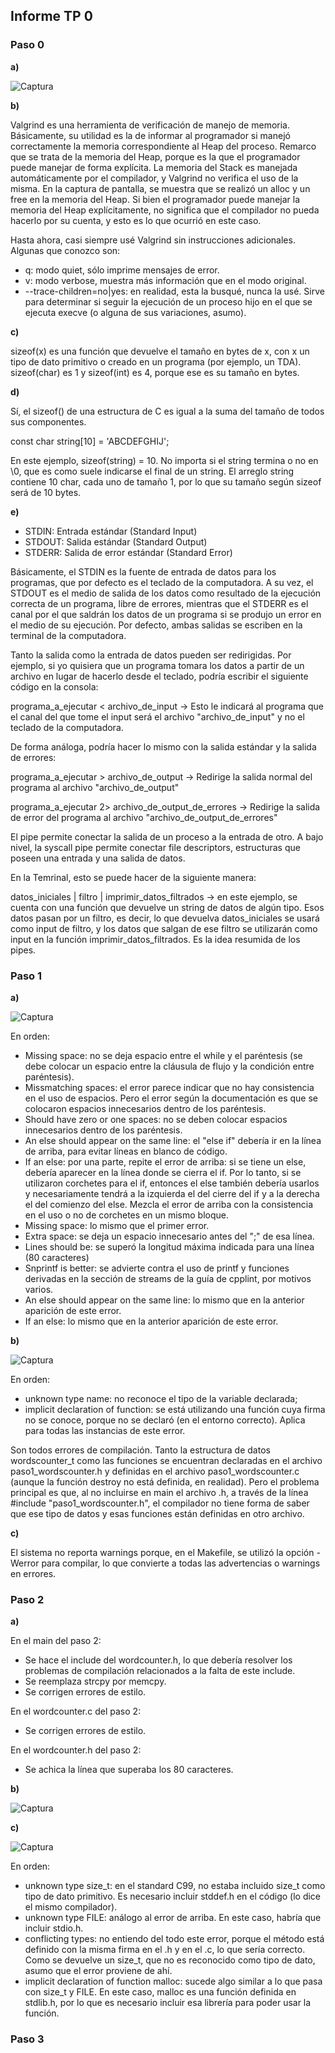 ## **Informe TP 0**

### Paso 0

**a)**

![Captura](Paso0_PuntoA.png)

**b)**

Valgrind es una herramienta de verificación de manejo de memoria. Básicamente, su utilidad es la de informar al programador si manejó correctamente la memoria correspondiente al Heap del proceso.
Remarco que se trata de la memoria del Heap, porque es la que el programador puede manejar de forma explícita. La memoria del Stack es manejada automáticamente por el compilador, y Valgrind no verifica el uso de la misma.
En la captura de pantalla, se muestra que se realizó un alloc y un free en la memoria del Heap. Si bien el programador puede manejar la memoria del Heap explícitamente, no significa que el compilador no pueda hacerlo por su cuenta, y esto es lo que ocurrió en este caso.

Hasta ahora, casi siempre usé Valgrind sin instrucciones adicionales. Algunas que conozco son:

* q: modo quiet, sólo imprime mensajes de error.
* v: modo verbose, muestra más información que en el modo original.
* --trace-children=no|yes: en realidad, esta la busqué, nunca la usé. Sirve para determinar si seguir la ejecución de un proceso hijo en el que se ejecuta execve (o alguna de sus variaciones, asumo).

**c)**

sizeof(x) es una función que devuelve el tamaño en bytes de x, con x un tipo de dato primitivo o creado en un programa (por ejemplo, un TDA). sizeof(char) es 1 y sizeof(int) es 4, porque ese es su tamaño en bytes.

**d)**

Sí, el sizeof() de una estructura de C es igual a la suma del tamaño de todos sus componentes.

const char string[10] = 'ABCDEFGHIJ';

En este ejemplo, sizeof(string) = 10. No importa si el string termina o no en \0, que es como suele indicarse el final de un string. El arreglo string contiene 10 char, cada uno de tamaño 1, por lo que su tamaño según sizeof será de 10 bytes.

**e)**

* STDIN: Entrada estándar (Standard Input)
* STDOUT: Salida estándar (Standard Output)
* STDERR: Salida de error estándar (Standard Error)

Básicamente, el STDIN es la fuente de entrada de datos para los programas, que por defecto es el teclado de la computadora. A su vez, el STDOUT es el medio de salida de los datos como resultado de la ejecución correcta de un programa, libre de errores, mientras que el STDERR es el canal por el que saldrán los datos de un programa si se produjo un error en el medio de su ejecución. Por defecto, ambas salidas se escriben en la terminal de la computadora.

Tanto la salida como la entrada de datos pueden ser redirigidas. Por ejemplo, si yo quisiera que un programa tomara los datos a partir de un archivo en lugar de hacerlo desde el teclado, podría escribir el siguiente código en la consola:

programa_a_ejecutar < archivo_de_input    -> Esto le indicará al programa que el canal del que tome el input será el archivo "archivo_de_input" y no el teclado de la computadora.

De forma análoga, podría hacer lo mismo con la salida estándar y la salida de errores:

programa_a_ejecutar > archivo_de_output               -> Redirige la salida normal del programa al archivo "archivo_de_output"

programa_a_ejecutar 2> archivo_de_output_de_errores   -> Redirige la salida de error del programa al archivo "archivo_de_output_de_errores"

El pipe permite conectar la salida de un proceso a la entrada de otro. A bajo nivel, la syscall pipe permite conectar file descriptors, estructuras que poseen una entrada y una salida de datos.

En la Temrinal, esto se puede hacer de la siguiente manera:

datos_iniciales | filtro | imprimir_datos_filtrados -> en este ejemplo, se cuenta con una función que devuelve un string de datos de algún tipo. Esos datos pasan por un filtro, es decir, lo que devuelva datos_iniciales se usará como input de filtro, y los datos que salgan de ese filtro se utilizarán como input en la función imprimir_datos_filtrados. Es la idea resumida de los pipes.

### Paso 1

**a)**

![Captura](Paso1_erroresDeEstilo.png)

En orden:

* Missing space: no se deja espacio entre el while y el paréntesis (se debe colocar un espacio entre la cláusula de flujo y la condición entre paréntesis).
* Missmatching spaces: el error parece indicar que no hay consistencia en el uso de espacios. Pero el error según la documentación es que se colocaron espacios innecesarios dentro de los paréntesis.
* Should have zero or one spaces: no se deben colocar espacios innecesarios dentro de los paréntesis.
* An else should appear on the same line: el "else if" debería ir en la línea de arriba, para evitar líneas en blanco de código.
* If an else: por una parte, repite el error de arriba: si se tiene un else, debería aparecer en la línea donde se cierra el if. Por lo tanto, si se utilizaron corchetes para el if, entonces el else también debería usarlos y necesariamente tendrá a la izquierda el del cierre del if y a la derecha el del comienzo del else. Mezcla el error de arriba con la consistencia en el uso o no de corchetes en un mismo bloque.
* Missing space: lo mismo que el primer error.
* Extra space: se deja un espacio innecesario antes del ";" de esa línea.
* Lines should be: se superó la longitud máxima indicada para una línea (80 caracteres)
* Snprintf is better: se advierte contra el uso de printf y funciones derivadas en la sección de streams de la guía de cpplint, por motivos varios.
* An else should appear on the same line: lo mismo que en la anterior aparición de este error.
* If an else: lo mismo que en la anterior aparición de este error.

**b)**

![Captura](Paso1_erroresDeGeneracion.png)

En orden:

* unknown type name: no reconoce el tipo de la variable declarada;
* implicit declaration of function: se está utilizando una función cuya firma no se conoce, porque no se declaró (en el entorno correcto). Aplica para todas las instancias de este error.

Son todos errores de compilación. Tanto la estructura de datos wordscounter_t como las funciones se encuentran declaradas en el archivo paso1_wordscounter.h y definidas en el archivo paso1_wordscounter.c (aunque la función destroy no está definida, en realidad). Pero el problema principal es que, al no incluirse en main el archivo .h, a través de la línea #include "paso1_wordscounter.h", el compilador no tiene forma de saber que ese tipo de datos y esas funciones están definidas en otro archivo.

**c)**

El sistema no reporta warnings porque, en el Makefile, se utilizó la opción -Werror para compilar, lo que convierte a todas las advertencias o warnings en errores.

### Paso 2

**a)**

En el main del paso 2:

* Se hace el include del wordcounter.h, lo que debería resolver los problemas de compilación relacionados a la falta de este include.
* Se reemplaza strcpy por memcpy.
* Se corrigen errores de estilo.

En el wordcounter.c del paso 2:

* Se corrigen errores de estilo.

En el wordcounter.h del paso 2:

* Se achica la línea que superaba los 80 caracteres.

**b)**

![Captura](Paso2_OkEstilo.png)

**c)**

![Captura](Paso2_erroresDeGeneracion.png)

En orden:

* unknown type size_t: en el standard C99, no estaba incluido size_t como tipo de dato primitivo. Es necesario incluir stddef.h en el código (lo dice el mismo compilador).
* unknown type FILE: análogo al error de arriba. En este caso, habría que incluir stdio.h.
* conflicting types: no entiendo del todo este error, porque el método está definido con la misma firma en el .h y en el .c, lo que sería correcto. Como se devuelve un size_t, que no es reconocido como tipo de dato, asumo que el error proviene de ahí.
* implicit declaration of function malloc: sucede algo similar a lo que pasa con size_t y FILE. En este caso, malloc es una función definida en stdlib.h, por lo que es necesario incluir esa librería para poder usar la función.

### Paso 3


